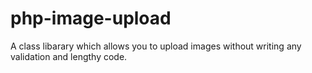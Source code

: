 # php-image-upload
A class libarary which allows you to upload images without writing any validation and lengthy code.

